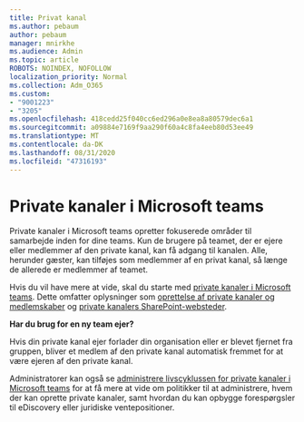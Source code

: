 ```yaml
---
title: Privat kanal
ms.author: pebaum
author: pebaum
manager: mnirkhe
ms.audience: Admin
ms.topic: article
ROBOTS: NOINDEX, NOFOLLOW
localization_priority: Normal
ms.collection: Adm_O365
ms.custom:
- "9001223"
- "3205"
ms.openlocfilehash: 418cedd25f040cc6ed296a0e8ea8a80579dec6a1
ms.sourcegitcommit: a09884e7169f9aa290f60a4c8fa4eeb80d53ee49
ms.translationtype: MT
ms.contentlocale: da-DK
ms.lasthandoff: 08/31/2020
ms.locfileid: "47316193"
---
```

# <a name="private-channels-in-microsoft-teams"></a>Private kanaler i Microsoft teams

Private kanaler i Microsoft teams opretter fokuserede områder til samarbejde inden for dine teams. Kun de brugere på teamet, der er ejere eller medlemmer af den private kanal, kan få adgang til kanalen. Alle, herunder gæster, kan tilføjes som medlemmer af en privat kanal, så længe de allerede er medlemmer af teamet.

Hvis du vil have mere at vide, skal du starte med [private kanaler i Microsoft teams](https://docs.microsoft.com/MicrosoftTeams/private-channels). Dette omfatter oplysninger som [oprettelse af private kanaler og medlemskaber](https://docs.microsoft.com/MicrosoftTeams/private-channels#private-channel-creation-and-membership) og [private kanalers SharePoint-websteder](https://docs.microsoft.com/MicrosoftTeams/private-channels#private-channel-sharepoint-sites).

**Har du brug for en ny team ejer?**

Hvis din private kanal ejer forlader din organisation eller er blevet fjernet fra gruppen, bliver et medlem af den private kanal automatisk fremmet for at være ejeren af den private kanal.

Administratorer kan også se [administrere livscyklussen for private kanaler i Microsoft teams](https://docs.microsoft.com/MicrosoftTeams/private-channels-life-cycle-management) for at få mere at vide om politikker til at administrere, hvem der kan oprette private kanaler, samt hvordan du kan opbygge forespørgsler til eDiscovery eller juridiske ventepositioner.
